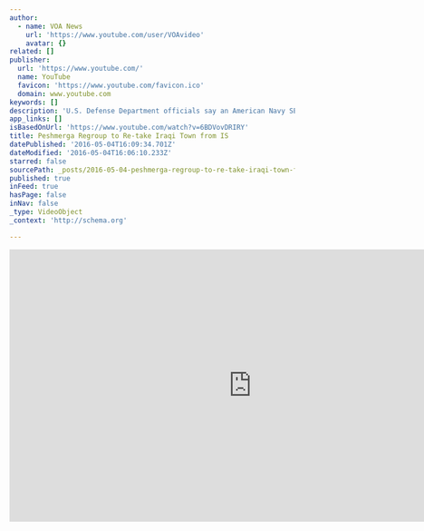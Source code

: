```yaml
---
author:
  - name: VOA News
    url: 'https://www.youtube.com/user/VOAvideo'
    avatar: {}
related: []
publisher:
  url: 'https://www.youtube.com/'
  name: YouTube
  favicon: 'https://www.youtube.com/favicon.ico'
  domain: www.youtube.com
keywords: []
description: 'U.S. Defense Department officials say an American Navy SEAL has been killed by enemy fire during an attack on a Kurdish Peshmerga position in northern Iraq. Pentagon Press Secretary Peter Cook said the service member was "advising and assisting Peshmerga forces" north of the city of Mosul when they came under attack.'
app_links: []
isBasedOnUrl: 'https://www.youtube.com/watch?v=6BDVovDRIRY'
title: Peshmerga Regroup to Re-take Iraqi Town from IS
datePublished: '2016-05-04T16:09:34.701Z'
dateModified: '2016-05-04T16:06:10.233Z'
starred: false
sourcePath: _posts/2016-05-04-peshmerga-regroup-to-re-take-iraqi-town-from-is.md
published: true
inFeed: true
hasPage: false
inNav: false
_type: VideoObject
_context: 'http://schema.org'

---
```

<iframe src="https://cdn.embedly.com/widgets/media.html?src=https%3A%2F%2Fwww.youtube.com%2Fembed%2F6BDVovDRIRY%3Ffeature%3Doembed&amp;url=https%3A%2F%2Fwww.youtube.com%2Fwatch%3Fv%3D6BDVovDRIRY&amp;image=https%3A%2F%2Fi.ytimg.com%2Fvi%2F6BDVovDRIRY%2Fhqdefault.jpg&amp;key=b7d04c9b404c499eba89ee7072e1c4f7&amp;type=text%2Fhtml&amp;schema=youtube" width="854" height="480" scrolling="no" frameborder="0" allowfullscreen="" style=""></iframe>